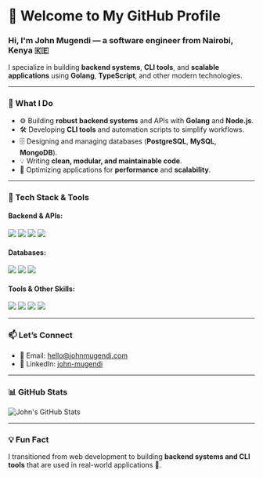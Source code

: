# 👋 Welcome to My GitHub Profile

### Hi, I'm **John Mugendi** — a software engineer from Nairobi, Kenya 🇰🇪  
I specialize in building **backend systems**, **CLI tools**, and **scalable applications** using **Golang**, **TypeScript**, and other modern technologies.

---

### 💼 What I Do

- ⚙️ Building **robust backend systems** and APIs with **Golang** and **Node.js**.
- 🛠️ Developing **CLI tools** and automation scripts to simplify workflows.
- 🗄️ Designing and managing databases (**PostgreSQL**, **MySQL**, **MongoDB**).
- 💡 Writing **clean, modular, and maintainable code**.
- 🚀 Optimizing applications for **performance** and **scalability**.

---

### 🚀 Tech Stack & Tools

#### Backend & APIs:
<p align="left">
  <img src="https://img.shields.io/badge/Golang-00ADD8?logo=go&logoColor=white&style=for-the-badge" />
  <img src="https://img.shields.io/badge/Node.js-339933?logo=node.js&logoColor=white&style=for-the-badge" />
  <img src="https://img.shields.io/badge/Express-000000?logo=express&logoColor=white&style=for-the-badge" />
  <img src="https://img.shields.io/badge/TypeScript-3178C6?logo=typescript&logoColor=white&style=for-the-badge" />
</p>

#### Databases:
<p align="left">
  <img src="https://img.shields.io/badge/PostgreSQL-336791?logo=postgresql&logoColor=white&style=for-the-badge" />
  <img src="https://img.shields.io/badge/MySQL-4479A1?logo=mysql&logoColor=white&style=for-the-badge" />
  <img src="https://img.shields.io/badge/MongoDB-47A248?logo=mongodb&logoColor=white&style=for-the-badge" />
</p>

#### Tools & Other Skills:
<p align="left">
  <img src="https://img.shields.io/badge/Git-F05032?logo=git&logoColor=white&style=for-the-badge" />
  <img src="https://img.shields.io/badge/Linux-FCC624?logo=linux&logoColor=black&style=for-the-badge" />
  <img src="https://img.shields.io/badge/Docker-2496ED?logo=docker&logoColor=white&style=for-the-badge" />
  <img src="https://img.shields.io/badge/Kubernetes-326CE5?logo=kubernetes&logoColor=white&style=for-the-badge" />
</p>

---

### 📫 Let’s Connect

- 📧 Email: [hello@johnmugendi.com](mailto:hello@johnmugendi.com)  
- 🔗 LinkedIn: [john-mugendi](https://www.linkedin.com/in/john-mugendi/)

---

### 📊 GitHub Stats

<p align="left">
  <img src="https://github-readme-stats.vercel.app/api?username=CGAJAY&show_icons=true&theme=radical" alt="John's GitHub Stats" />
</p>

---

### 💡 Fun Fact

I transitioned from web development to building **backend systems and CLI tools** that are used in real-world applications 🚀.
